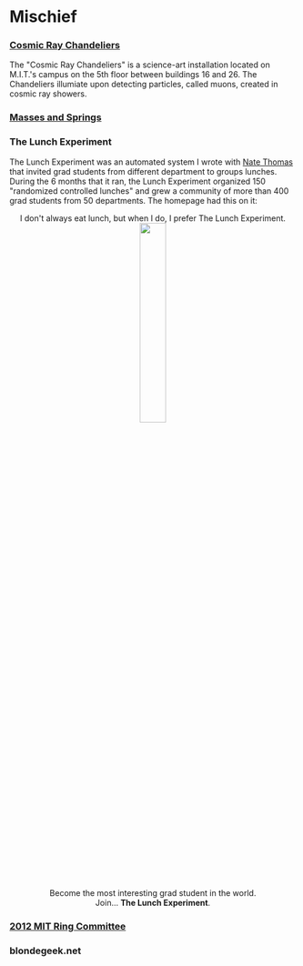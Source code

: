 # Mischief

### [Cosmic Ray Chandeliers](http://blondegeek.github.io/cosmicray)
The "Cosmic Ray Chandeliers" is a science-art installation located on M.I.T.'s campus on the 5th floor between buildings 16 and 26. The Chandeliers illumiate upon detecting particles, called muons, created in cosmic ray showers. 

### [Masses and Springs](https://blondegeek.github.io/masses_and_springs)

### The Lunch Experiment
The Lunch Experiment was an automated system I wrote with [Nate Thomas](https://www.linkedin.com/in/nathaniel-thomas-18603079/) that invited grad students from different department to groups lunches. During the 6 months that it ran, the Lunch Experiment organized 150 "randomized controlled lunches" and grew a community of more than 400 grad students from 50 departments. The homepage had this on it:

<center>
I don't always eat lunch, but when I do, I prefer The Lunch Experiment.
<br>
<img src="https://blondegeek.github.io/assets/img/thelunchexp.jpg" width=30%>
<br>
Become the most interesting grad student in the world.
  <br>
Join... <b>The Lunch Experiment</b>.
</center>

### [2012 MIT Ring Committee](http://twentytwelve.mit.edu/ring/site/design)

### blondegeek.net

